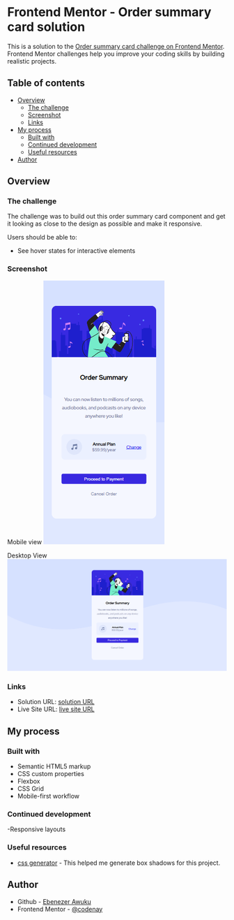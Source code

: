 # Frontend Mentor - Order summary card solution

This is a solution to the [Order summary card challenge on Frontend Mentor](https://www.frontendmentor.io/challenges/order-summary-component-QlPmajDUj). Frontend Mentor challenges help you improve your coding skills by building realistic projects.

## Table of contents

- [Overview](#overview)
  - [The challenge](#the-challenge)
  - [Screenshot](#screenshot)
  - [Links](#links)
- [My process](#my-process)
  - [Built with](#built-with)
  - [Continued development](#continued-development)
  - [Useful resources](#useful-resources)
- [Author](#author)

## Overview

### The challenge

The challenge was to build out this order summary card component and get it looking as close to the design as possible and make it responsive.

Users should be able to:

- See hover states for interactive elements

### Screenshot

Mobile view
![](.//design/mb.png)

Desktop View
![](.//design/dk.png)

### Links

- Solution URL: [solution URL](https://github.com/codenay/order-summary-component-main.git)
- Live Site URL: [live site URL](https://codenay.github.io/order-summary-component-main/)

## My process

### Built with

- Semantic HTML5 markup
- CSS custom properties
- Flexbox
- CSS Grid
- Mobile-first workflow

### Continued development

-Responsive layouts

### Useful resources

- [css generator](https://cssgenerator.org/box-shadow-css-generator.html) - This helped me generate box shadows for this project.

## Author

- Github - [Ebenezer Awuku](https://github.com/codenay)
- Frontend Mentor - [@codenay](https://www.frontendmentor.io/profile/codenay)
